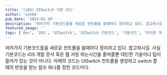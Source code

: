 ```yaml
---
title: '(iOS) UISwitch 기본 코드'
author: 'ash84'
pub_date: '2013-01-20'
description: '여러가지 기본코드들을 새로운 컨트롤을 쓸때마다 정리하고 있다. 참고하시길. 사실 기본코드는 iOS 개발 문서 혹은 웹 서핑 하는시간을 줄여줄뿐 대단한 기술이나 팁이 들어가 있는 것이 아니다. 아래의 코드는 UISwitch 컨트롤을 생성하고 switch 할 때의 반응을 받는 함수 하나를 정한 코드이다.'
featured_image: ''
tags: ['dev', 'IOS', 'UISwitch', 'UISwitch 기본코드', '기본코드', '아이폰 개발']
---
```



<span style="font-size: 11pt;"></span><span style="font-size: 11pt;">여러가지 기본코드들을 새로운 컨트롤을 쓸때마다 정리하고 있다. 참고하시길. 사실 기본코드는 iOS 개발 문서 혹은 웹 서핑 하는시간을 줄여줄뿐 대단한 기술이나 팁이 들어가 있는 것이 아니다. </span><span style="font-size: 11pt;">아래의 코드는 UISwitch 컨트롤을 생성하고 switch 할 때의 반응을 받는 함수 하나를 정한 코드이다. </span>

<script src="https://gist.github.com/4581982.js"></script>



